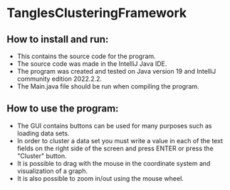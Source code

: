 # TanglesClusteringFramework
## How to install and run:
- This contains the source code for the program.
- The source code was made in the IntelliJ Java IDE.
- The program was created and tested on Java version 19 and IntelliJ community edition 2022.2.2.
- The Main.java file should be run when compiling the program.

## How to use the program:
- The GUI contains buttons can be used for many purposes such as loading data sets.
- In order to cluster a data set you must write a value in each of the text fields on the right side of the screen and press ENTER or press the "Cluster" button.
- It is possible to drag with the mouse in the coordinate system and visualization of a graph.
- It is also possible to zoom in/out using the mouse wheel.

